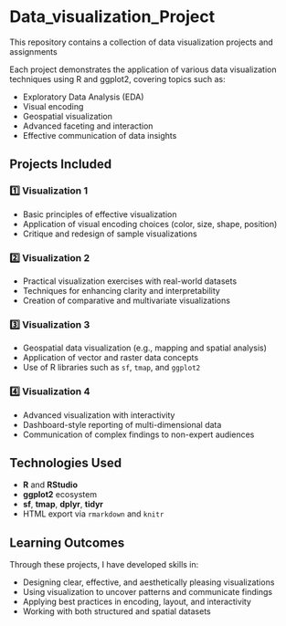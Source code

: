 # Data_visualization_Project

This repository contains a collection of data visualization projects and assignments

Each project demonstrates the application of various data visualization techniques using R and ggplot2, covering topics such as:
- Exploratory Data Analysis (EDA)
- Visual encoding
- Geospatial visualization
- Advanced faceting and interaction
- Effective communication of data insights

## Projects Included

### 1️⃣ Visualization 1
- Basic principles of effective visualization
- Application of visual encoding choices (color, size, shape, position)
- Critique and redesign of sample visualizations

### 2️⃣ Visualization 2
- Practical visualization exercises with real-world datasets
- Techniques for enhancing clarity and interpretability
- Creation of comparative and multivariate visualizations

### 3️⃣ Visualization 3
- Geospatial data visualization (e.g., mapping and spatial analysis)
- Application of vector and raster data concepts
- Use of R libraries such as `sf`, `tmap`, and `ggplot2`

### 4️⃣ Visualization 4
- Advanced visualization with interactivity
- Dashboard-style reporting of multi-dimensional data
- Communication of complex findings to non-expert audiences

## Technologies Used
- **R** and **RStudio**
- **ggplot2** ecosystem
- **sf**, **tmap**, **dplyr**, **tidyr**
- HTML export via `rmarkdown` and `knitr`

## Learning Outcomes
Through these projects, I have developed skills in:
- Designing clear, effective, and aesthetically pleasing visualizations
- Using visualization to uncover patterns and communicate findings
- Applying best practices in encoding, layout, and interactivity
- Working with both structured and spatial datasets

